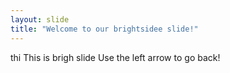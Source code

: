 ```yaml
---
layout: slide
title: "Welcome to our brightsidee slide!"
---
```

thi
This is brigh slide
Use the left arrow to go back!